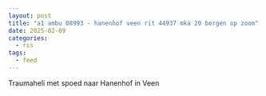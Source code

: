 ```yaml
---
layout: post
title: "a1 ambu 08993 - hanenhof veen rit 44937 mka 20 bergen op zoom"
date: 2025-02-09
categories: 
  - rss
tags: 
  - feed
---
```


Traumaheli met spoed naar Hanenhof in Veen

